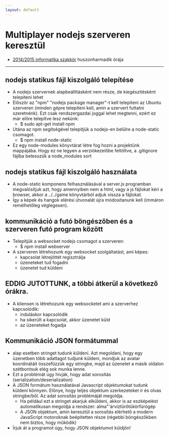 ```yaml
---
layout: default
---
```

# Multiplayer nodejs szerveren keresztül

 - [2014/2015 informatika szakkör][szakkor_honlap] huszonharmadik órája

[szakkor_honlap]: http://rizsi.github.io/szakkor2014/index.html

--------

## nodejs statikus fájl kiszolgáló telepítése

 - A nodejs szervernek alapbeállításként nem része, de kiegészítésként telepíteni lehet
 - Először az "npm" "nodejs package manager"-t kell telepíteni az Ubuntu szerveren (minden gépre telepíteni kell, amin a szervert futtatni szeretnénk). Ezt csak rendszergazdai joggal lehet megtenni, ezért ez már előre telepítve lesz nekünk:
   - $ sudo apt-get install npm
 - Utána az npm segítségével telepítjük a nodejs-en belülre a node-static csomagot.
   - $ npm install node-static
 - Ez egy node-modules könyvtárat létre fog hozni a projektünk mappájába. Hogy ez ne legyen a verziókezelőbe feltöltve, a .gitignore fájlba betesszük a node_modules sort

## nodejs statikus fájl kiszolgáló használata

 - A node-static komponens felhasználásával a server.js programban megvalósítjuk azt, hogy amennyiben nem a html, vagy a js fájlokat kéri a browser, akkor a ../../game könyvtárból adjuk vissza a fájlokat.
 - Így a képek és hangok elérési útvonalát újra módosítanunk kell (immáron remélhetőleg véglegesen).


## kommunikáció a futó böngészőben és a szerveren futó program között

 - Telepítjük a websocket nodejs csomagot a szerveren:
   - $ npm install webserver
 - A szerveren létrehozunk egy websocket szolgáltatást, ami képes:
   - kapcsolat létrejöttét regisztrálja
   - üzeneteket tud fogadni
   - üzenetet tud küldeni

## EDDIG JUTOTTUNK, a többi átkerül a következő órákra.

 - A kliensen is létrehozunk egy websocketet ami a szerverhez kapcsolódik:
   - induláskor kapcsolódik
   - ha sikerült a kapcsolat, akkor üzenetet küld
   - az üzeneteket fogadja

## Kommunikáció JSON formátummal
 - alap esetben stringet tudunk küldeni. Azt megoldani, hogy egy üzenetben több adattagot tudjunk küldeni, mondjuk az avatar koordinátáit összefűzzük egy stringbe, majd az üzenetet a másik oldalon szétbontsuk elég sok munka lenne.
 - Ezt a problémát úgy hívják, hogy adat sorosítás (serialization/deserialization)
 - A JSON formátum használatával Javascript objektumokat tudunk küldeni könnyen. Előnye, hogy teljes objektum szerkezeteket ír és olvas stringbe/ből. Az adat sorosítás problémáját megoldja.
   - Ha például ezt a stringet akarjuk elküldeni, akkor is az eszképelést automatikusan megoldja a rendszer: alma"'árvíztűrőtükörfúrógép
   - A JSON objektum, amin keresztül a sorosítás elérhető a modern JavaScript motoroknak beépítetten része (régebbi böngészőkben nem biztos, hogy működik)
 - Írjuk át a programot úgy, hogy JSON objektumot küldjön!




